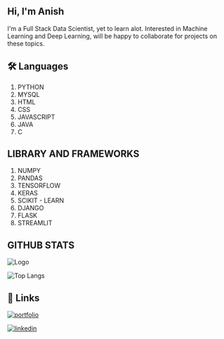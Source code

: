 
## Hi, I'm Anish
I'm a Full Stack Data Scientist,
yet to learn alot.
Interested in Machine Learning and Deep Learning, will be happy to collaborate for projects on these topics. 


## 🛠 Languages
1. PYTHON
2. MYSQL
3. HTML
4. CSS
5. JAVASCRIPT
6. JAVA
7. C

## LIBRARY AND FRAMEWORKS
1. NUMPY
2. PANDAS
3. TENSORFLOW
4. KERAS
5. SCIKIT - LEARN
6. DJANGO
7. FLASK
8. STREAMLIT



## GITHUB STATS
![Logo](https://github-readme-stats.vercel.app/api?username=anish2105&&show_icons=true&title_color=ffffff&icon_color=bb2acf&text_color=daf7dc&bg_color=151515)

![Top Langs](https://github-readme-stats.vercel.app/api/top-langs/?username=anish2105&&show_icons=true&title_color=ffffff&icon_color=bb2acf&text_color=daf7dc&bg_color=151515&layout=compact)


## 🔗 Links
[![portfolio](https://img.shields.io/badge/my_portfolio-000?style=for-the-badge&logo=ko-fi&logoColor=white)](https://github.com/anish2105/)

[![linkedin](https://img.shields.io/badge/linkedin-0A66C2?style=for-the-badge&logo=linkedin&logoColor=white)](https://www.linkedin.com/in/anish-vantagodi-343a43209/)




